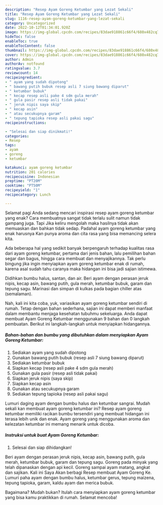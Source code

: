 ```yaml
---
description: "Resep Ayam Goreng Ketumbar yang Lezat Sekali"
title: "Resep Ayam Goreng Ketumbar yang Lezat Sekali"
slug: 1116-resep-ayam-goreng-ketumbar-yang-lezat-sekali
category: Uncategorized
date: 2022-10-12T01:34:01.920Z
image: https://img-global.cpcdn.com/recipes/83dae918861c66f4/680x482cq70/ayam-goreng-ketumbar-foto-resep-utama.jpg
hideToc: false
enableToc: true
enableTocContent: false
thumbnail: https://img-global.cpcdn.com/recipes/83dae918861c66f4/680x482cq70/ayam-goreng-ketumbar-foto-resep-utama.jpg
cover: https://img-global.cpcdn.com/recipes/83dae918861c66f4/680x482cq70/ayam-goreng-ketumbar-foto-resep-utama.jpg
author: Admin
authorAv: notfound
ratingvalue: 3.7
reviewcount: 14
recipeingredient:
- " ayam yang sudah dipotong"
- " bawang putih bubuk resep asli 7 siung bawang diparut"
- " ketumbar bubuk"
- " kecap resep asli pake 4 sdm gula merah"
- " gula pasir resep asli tidak pakai"
- " jeruk nipis saya skip"
- " kecap asin"
- " atau secukupnya garam"
- " tepung tapioka resep asli pakai sagu"
recipeinstructions:

- "Selesai dan siap dinikmati!"
categories:
- Resep
tags:
- ayam
- goreng
- ketumbar

katakunci: ayam goreng ketumbar 
nutrition: 201 calories
recipecuisine: Indonesian
preptime: "PT20M"
cooktime: "PT50M"
recipeyield: "1"
recipecategory: Lunch

---
```



Selamat pagi Anda sedang mencari inspirasi resep ayam goreng ketumbar yang enak? Cara membuatnya sangat tidak terlalu sulit namun tidak gampang juga. Tapi Jika keliru mengolah maka hasilnya tidak akan memuaskan dan bahkan tidak sedap. Padahal ayam goreng ketumbar yang enak harusnya Kan punya aroma dan cita rasa yang bisa memancing selera kita.


Ada beberapa hal yang sedikit banyak berpengaruh terhadap kualitas rasa dari ayam goreng ketumbar, pertama dari jenis bahan, lalu pemilihan bahan segar dan bagus, hingga cara membuat dan menyajikannya. Tak perlu bingung jika ingin menyiapkan ayam goreng ketumbar enak di rumah, karena asal sudah tahu caranya maka hidangan ini bisa jadi sajian istimewa.

Didihkan bumbu halus, santan, dan air. Beri ayam dengan perasan jeruk nipis, kecap asin, bawang putih, gula merah, ketumbar bubuk, garam dan tepung sagu. Marinasi dan simpan di kulkas pada bagian chiller atas (semalaman).


Nah, kali ini kita coba, yuk, variasikan ayam goreng ketumbar sendiri di rumah. Tetap dengan bahan sederhana, sajian ini dapat memberi manfaat dalam membantu menjaga kesehatan tubuhmu sekeluarga. Anda dapat membuat Ayam Goreng Ketumbar menggunakan 9 bahan dan 0 langkah pembuatan. Berikut ini langkah-langkah untuk menyiapkan hidangannya.

<!--inarticleads1-->

##### Bahan-bahan dan bumbu yang dibutuhkan dalam menyiapkan Ayam Goreng Ketumbar:

1. Sediakan  ayam yang sudah dipotong
1. Gunakan  bawang putih bubuk (resep asli 7 siung bawang diparut)
1. Sediakan  ketumbar bubuk
1. Siapkan  kecap (resep asli pake 4 sdm gula merah)
1. Gunakan  gula pasir (resep asli tidak pakai)
1. Siapkan  jeruk nipis (saya skip)
1. Siapkan  kecap asin
1. Gunakan  atau secukupnya garam
1. Sediakan  tepung tapioka (resep asli pakai sagu)


Lumuri daging ayam dengan bumbu halus dan ketumbar sangrai. Mudah sekali kan membuat ayam goreng ketumbar ini? Resep ayam goreng ketumbar memiliki racikan bumbu tersendiri yang membuat hidangan ini terasa lebih unik dan enak. Ayam goreng yang menggunakan aroma dan kelezatan ketumbar ini memang menarik untuk dicoba. 

<!--inarticleads2-->

##### Instruksi untuk buat Ayam Goreng Ketumbar:


1. Selesai dan siap dihidangkan!

Beri ayam dengan perasan jeruk nipis, kecap asin, bawang putih, gula merah, ketumbar bubuk, garam dan tepung sagu. Goreng pada minyak yang telah dipanaskan dengan api kecil. Goreng sampai ayam matang, angkat dan sajikan. Kali ini Saya Akan berbagi Resep membuat Ayam Goreng Ke. Lumuri paha ayam dengan bumbu halus, ketumbar gerus, tepung maizena, tepung tapioka, garam, kaldu ayam dan merica bubuk. 

Bagaimana? Mudah bukan? Itulah cara menyiapkan ayam goreng ketumbar yang bisa kamu praktikkan di rumah. Selamat mencoba!
